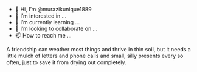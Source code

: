 - 👋 Hi, I’m @murazikunique1889
- 👀 I’m interested in ...
- 🌱 I’m currently learning ...
- 💞️ I’m looking to collaborate on ...
- 📫 How to reach me ...

<!---
murazikunique1889/murazikunique1889 is a ✨ special ✨ repository because its `README.md` (this file) appears on your GitHub profile.
You can click the Preview link to take a look at your changes.
--->
A friendship can weather most things and thrive in thin soil, but it needs a little mulch of letters and phone calls and small, silly presents every so often, just to save it from drying out completely.
